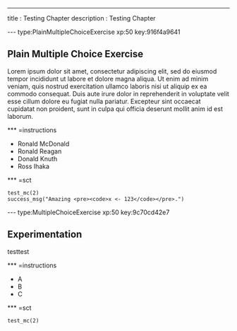 ---
title       : Testing Chapter
description : Testing Chapter

--- type:PlainMultipleChoiceExercise xp:50 key:916f4a9641
## Plain Multiple Choice Exercise

Lorem ipsum dolor sit amet, consectetur adipiscing elit, sed do eiusmod tempor incididunt ut labore et dolore magna aliqua. Ut enim ad minim veniam, quis nostrud exercitation ullamco laboris nisi ut aliquip ex ea commodo consequat. Duis aute irure dolor in reprehenderit in voluptate velit esse cillum dolore eu fugiat nulla pariatur. Excepteur sint occaecat cupidatat non proident, sunt in culpa qui officia deserunt mollit anim id est laborum.

*** =instructions
- Ronald McDonald
- Ronald Reagan
- Donald Knuth
- Ross Ihaka

*** =sct
```{r}
test_mc(2)
success_msg("Amazing <pre><code>x <- 123</code></pre>.")
```

--- type:MultipleChoiceExercise xp:50 key:9c70cd42e7
## Experimentation

testtest

*** =instructions
- A
- B
- C

*** =sct
```{r}
test_mc(2)
```
